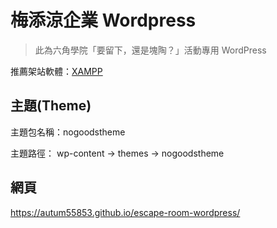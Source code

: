 # 梅添涼企業 Wordpress

> 此為六角學院「要留下，還是塊陶？」活動專用 WordPress

推薦架站軟體：[XAMPP](https://www.apachefriends.org/zh_tw/index.html)

## 主題(Theme)

主題包名稱：nogoodstheme

主題路徑：
wp-content -> themes -> nogoodstheme

## 網頁
https://autum55853.github.io/escape-room-wordpress/
